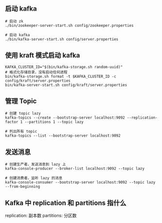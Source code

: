 ## 启动 kafka

```
# 启动 zk
./bin/zookeeper-server-start.sh config/zookeeper.properties

# 启动 kafka
./bin/kafka-server-start.sh config/server.properties
```

## 使用 kraft 模式启动 kafka

```
KAFKA_CLUSTER_ID="$(bin/kafka-storage.sh random-uuid)"
# 格式化存储目录，没有启动任何进程
bin/kafka-storage.sh format -t $KAFKA_CLUSTER_ID -c config/kraft/server.properties
bin/kafka-server-start.sh config/kraft/server.properties
```

## 管理 Topic

```
# 创建 topic lazy
kafka-topics --create --bootstrap-server localhost:9092 --replication-factor 1 --partitions 1 --topic lazy

# 列出所有 topic
kafka-topics --list --bootstrap-server localhost:9092
```

## 发送消息

```
# 创建生产者，发送消息到 lazy 上
kafka-console-producer --broker-list localhost:9092 --topic lazy

# 创建消费者，监听 lazy 的消息
kafka-console-consumer --bootstrap-server localhost:9092 --topic lazy --from-beginning
```

## Kafka 中 replication 和 partitions 指什么

replication: 副本数
partitions: 分区数
